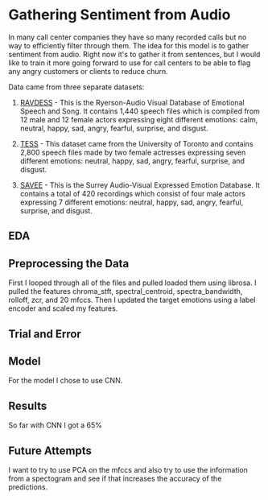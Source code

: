# Gathering Sentiment from Audio

In many call center companies they have so many recorded calls but no way to efficiently filter through them.  The idea for this model is to gather sentiment from audio.  Right now it's to gather it from sentences, but I would like to train it more going forward to use for call centers to be able to flag any angry customers or clients to reduce churn.

Data came from three separate datasets:

1. [RAVDESS](https://zenodo.org/record/1188976#.XcJFp1FKi00) - This is the Ryerson-Audio Visual Database of Emotional Speech and Song. It contains 1,440 speech files which is compiled from 12 male and 12 female actors expressing eight different emotions: calm, neutral, happy, sad, angry, fearful, surprise, and disgust.

2. [TESS](https://tspace.library.utoronto.ca/handle/1807/24487) - This dataset came from the University of Toronto and contains 2,800 speech files made by two female actresses expressing seven different emotions: neutral, happy, sad, angry, fearful, surprise, and disgust.

3. [SAVEE](http://kahlan.eps.surrey.ac.uk/savee/) - This is the Surrey Audio-Visual Expressed Emotion Database. It contains a total of 420 recordings which consist of four male actors expressing 7 different emotions: neutral, happy, sad, angry, fearful, surprise, and disgust.


## EDA




## Preprocessing the Data

First I looped through all of the files and pulled loaded them using librosa. I pulled the features chroma_stft, spectral_centroid, spectra_bandwidth, rolloff, zcr, and 20 mfccs. Then I updated the target emotions using a label encoder and scaled my features. 


## Trial and Error





## Model

For the model I chose to use CNN. 


## Results

So far with CNN I got a 65% 

## Future Attempts
I want to try to use PCA on the mfccs and also try to use the information from a spectogram and see if that increases the accuracy of the predictions.
